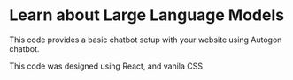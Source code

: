# Learn about Large Language Models

This code provides a basic chatbot setup with your website using Autogon chatbot.

This code was designed using React, and vanila CSS

